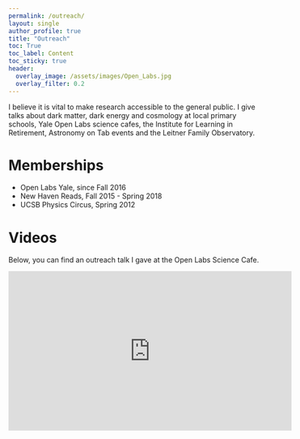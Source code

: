 ```yaml
---
permalink: /outreach/
layout: single
author_profile: true
title: "Outreach"
toc: True
toc_label: Content
toc_sticky: true
header:
  overlay_image: /assets/images/Open_Labs.jpg
  overlay_filter: 0.2
---
```


I believe it is vital to make research accessible to the general public. I give talks about dark matter, dark energy and cosmology at local primary schools, Yale Open Labs science cafes, the Institute for Learning in Retirement, Astronomy on Tab events and the Leitner Family Observatory.

# Memberships

* Open Labs Yale, since Fall 2016
* New Haven Reads, Fall 2015 - Spring 2018
* UCSB Physics Circus, Spring 2012

# Videos

Below, you can find an outreach talk I gave at the Open Labs Science Cafe.

<center> <iframe width="560" height="315" src="https://www.youtube.com/embed/qiERhu6NDgs" frameborder="0" allow="autoplay; encrypted-media" allowfullscreen></iframe>  </center>
